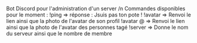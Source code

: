 Bot Discord pour l'administration d'un server
/n
Commandes disponibles pour le moment :
!ping => réponse : Jsuis pas ton pote !
!avatar => Renvoi le lien ainsi que la photo de l'avatar de son profil
!avatar @ => Renvoi le lien ainsi que la photo de l'avatar des personnes tagé
!server => Donne le nom du serveur ainsi que le nombre de membre
